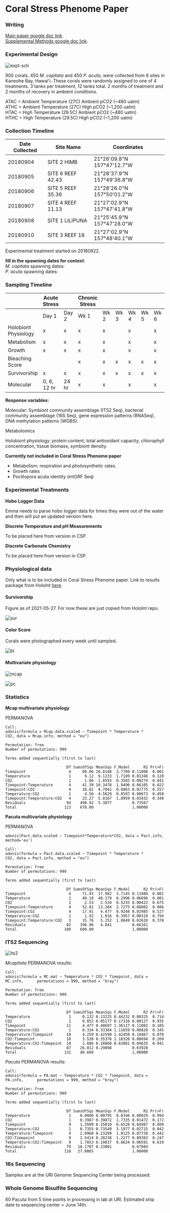 # Coral Stress Phenome Paper

### Writing

[Main paper google doc link](https://docs.google.com/document/d/1geXeJEXaPVHWE6Ivdi6BW2qoF3PHT_Ok1Fv9iM8aLwg/edit).  
[Supplemental Methods google doc link](https://docs.google.com/document/d/1EQtKXPAxybWeG9LPgz5mEjV0kLC8PoA571XGKSlX2ek/edit).

### Experimental Design

![expt-sch](https://github.com/hputnam/Coral_Stress_Phenome/blob/main/Environmental-data/HoloInt-schematic.png?raw=true)

900 corals, 450 *M. capitata* and 450 *P. acuta*, were collected from 6 sites in Kaneohe Bay, Hawai'i. These corals were randomly assigned to one of 4 treatments. 3 tanks per treatment, 12 tanks total. 2 months of treatment and 2 months of recovery in ambient conditions.   

ATAC = Ambient Temperature (27C) Ambient pCO2 (~480 uatm)  
ATHC = Ambient Temperature (27C) High pCO2 (~1,200 uatm)    
HTAC = High Temperature (29.5C) Ambient pCO2 (~480 uatm)  
HTHC = High Temperature (29.5C) High pCO2 (~1,200 uatm)

### Collection Timeline

| Date Collected 	| Site Name         	| Coordinates                	|
|----------------	|-------------------	|----------------------------	|
| 20180904       	| SITE 2 HIMB       	| 21°26'09.8"N 157°47'12.7"W 	|
| 20180905       	| SITE 6 REEF 42.43 	| 21°28'37.9"N 157°49'36.8"W 	|
| 20180906       	| SITE 5 REEF 35.36 	| 21°28'26.0"N 157°50'01.2"W 	|
| 20180907       	| SITE 4 REEF 11.13 	| 21°27'02.9"N 157°47'41.8"W 	|
| 20180908       	| SITE 1 LILIPUNA   	| 21°25'45.9"N 157°47'28.0"W 	|
| 20180910       	| SITE 3 REEF 18    	| 21°27'02.9"N 157°48'40.1"W 	|

Experimental treatment started on 20180922.

**fill in the spawning dates for context**:  
*M. capitata* spawning dates:  
*P. acuta* spawning dates:

### Sampling Timeline

|                      	| Acute Stress 	|       	| Chronic Stress 	|      	|      	|      	|      	|      	|      	|      	| Recovery 	|       	|       	|       	|       	|       	|       	|       	|
|----------------------	|--------------	|-------	|----------------	|------	|------	|------	|------	|------	|------	|------	|----------	|-------	|-------	|-------	|-------	|-------	|-------	|-------	|
|                      	| Day 1        	| Day 2 	| Wk 1           	| Wk 2 	| Wk 3 	| Wk 4 	| Wk 5 	| Wk 6 	| Wk 7 	| Wk 8 	| Wk 9     	| Wk 10 	| Wk 11 	| Wk 12 	| Wk 13 	| Wk 14 	| Wk 15 	| Wk 16 	|
| Holobiont Physiology 	| x            	| x     	| x              	| x    	|      	| x    	|      	| x    	|      	| x    	|          	|       	|       	| x     	|       	|       	|       	| x     	|
| Metabolism          	| x            	| x     	| x              	| x    	|      	| x    	|      	| x    	|      	| x    	|          	|       	|       	|       	|       	|       	|       	|       	|
| Growth              	| x            	| x     	| x              	| x    	|      	| x    	|      	| x    	|      	| x    	|          	| x     	|       	| x     	|       	| x     	|       	| x     	|
| Bleaching Score     	|              	|       	| x              	| x    	| x    	| x    	| x    	| x    	| x    	| x    	| x        	| x     	| x     	| x     	| x     	| x     	| x     	| x     	|
| Survivorship        	| x            	| x     	| x              	| x    	| x    	| x    	| x    	| x    	| x    	| x    	| x        	| x     	| x     	| x     	| x     	| x     	| x     	| x     	|
| Molecular            	| 0, 6, 12 hr  	| 24 hr 	| x              	| x    	|      	| x    	|      	| x    	|      	| x    	|          	|       	|       	| x     	|       	|       	|       	| x     	|

**Response variables:**

Molecular: Symbiont community assemblage (ITS2 Seq), bacterial community assemblage (16S Seq), gene expression patterns (RNASeq), DNA methylation patterns (WGBS).  

Metabolomics   

Holobiont physiology: protein content, total antioxidant capacity, chlorophyll concentration, tissue biomass, symbiont density.  

**Currently not included in Coral Stress Phenome paper**  

- Metabolism: respiration and photosynthetic rates.  
- Growth rates  
- Pocillopora acuta identity (mtORF Seq)   

### Experimental Treatments

**Hobo Logger Data**

Emma needs to parse hobo logger data for times they were out of the water and then will put an updated version here.

**Discrete Temperature and pH Measurements**

To be placed here from version in CSP.

**Discrete Carbonate Chemistry**

To be placed here from version in CSP.

### Physiological data

Only what is to be included in Coral Stress Phenome paper. Link to results package from HoloInt [here](https://github.com/hputnam/Acclim_Dynamics/blob/master/HoloInt-Results-package.md).

#### Survivorship

Figure as of 2021-05-27. For now these are just copied from HoloInt repo.

![sur](https://github.com/hputnam/Coral_Stress_Phenome/blob/main/Physiology-data/All_survivorship_20210527.png?raw=true)

#### Color Score

Corals were photographed every week until sampled.

![bl](https://github.com/hputnam/Coral_Stress_Phenome/blob/main/Physiology-data/Photographic_Bleaching_20210527.png?raw=true)

#### Multivariate physiology  

![mcap](https://github.com/hputnam/Coral_Stress_Phenome/blob/main/Physiology-data/CSP-inset-mcap_20210528.png?raw=true)

![pc](https://github.com/hputnam/Coral_Stress_Phenome/blob/main/Physiology-data/CSP-inset-pacuta_20210528.png?raw=true)

### Statistics

**Mcap multivariate physiology**

PERMANOVA

```
Call:
adonis(formula = Mcap.data.scaled ~ Timepoint * Temperature *      CO2, data = Mcap.info, method = "eu")

Permutation: free
Number of permutations: 999

Terms added sequentially (first to last)

                           Df SumsOfSqs MeanSqs F.Model      R2 Pr(>F)
Timepoint                   4     80.06 20.0148  3.7709 0.11808  0.001
Temperature                 1      9.12  9.1233  1.7189 0.01346  0.128
CO2                         1      1.86  1.8593  0.3503 0.00274  0.841
Timepoint:Temperature       4     41.39 10.3478  1.9496 0.06105  0.022
Timepoint:CO2               4     18.82  4.7041  0.8863 0.02775  0.557
Temperature:CO2             1      4.56  4.5629  0.8597 0.00673  0.458
Timepoint:Temperature:CO2   4     23.27  5.8167  1.0959 0.03432  0.349
Residuals                  94    498.92  5.3077         0.73587       
Total                     113    678.00                 1.00000  
```

**Pacuta multivariate physiology**

PERMANOVA

```
adonis(Pact.data.scaled ~ Timepoint*Temperature*CO2, data = Pact.info, method='eu')

Call:
adonis(formula = Pact.data.scaled ~ Timepoint * Temperature *      CO2, data = Pact.info, method = "eu")

Permutation: free
Number of permutations: 999

Terms added sequentially (first to last)

                           Df SumsOfSqs MeanSqs F.Model      R2 Pr(>F)
Timepoint                   4     71.93  17.982  3.7145 0.11988  0.001
Temperature                 1     40.18  40.179  8.2996 0.06696  0.001
CO2                         1      2.53   2.534  0.5235 0.00422  0.675
Timepoint:Temperature       4     52.81  13.204  2.7275 0.08802  0.006
Timepoint:CO2               4     17.91   4.477  0.9248 0.02985  0.527
Temperature:CO2             1      1.92   1.916  0.3957 0.00319  0.794
Timepoint:Temperature:CO2   3     15.76   5.252  1.0849 0.02626  0.378
Residuals                  82    396.96   4.841         0.66161       
Total                     100    600.00                 1.00000  
```

### ITS2 Sequencing

![its2]()

*Mcapitata* PERMANOVA results:

```
Call:
adonis(formula = MC.mat ~ Temperature * CO2 * Timepoint, data = MC.info,      permutations = 999, method = "bray")

Permutation: free
Number of permutations: 999

Terms added sequentially (first to last)

                           Df SumsOfSqs MeanSqs F.Model      R2 Pr(>F)
Temperature                 1     0.132 0.13225 0.44232 0.00325  0.714
CO2                         1     0.052 0.05177 0.17316 0.00127  0.935
Timepoint                  11     4.477 0.40697 1.36117 0.11002  0.105
Temperature:CO2             1     0.334 0.33384 1.11659 0.00820  0.345
Temperature:Timepoint      10     4.259 0.42590 1.42450 0.10467  0.078
CO2:Timepoint              10     3.538 0.35376 1.18320 0.08694  0.269
Temperature:CO2:Timepoint  10     1.886 0.18860 0.63081 0.04635  0.941
Residuals                  87    26.012 0.29898         0.63928       
Total                     131    40.689                 1.00000
```

*Pacuta* PERMANOVA results:

```
Call:
adonis(formula = PA.mat ~ Temperature * CO2 * Timepoint, data = PA.info,      permutations = 999, method = "bray")

Permutation: free
Number of permutations: 999

Terms added sequentially (first to last)

                           Df SumsOfSqs MeanSqs F.Model      R2 Pr(>F)
Temperature                 1    0.0080 0.00795  0.0346 0.00029  0.994
CO2                         1    0.3987 0.39872  1.7335 0.01472  0.172
Timepoint                   9    1.3509 0.15010  0.6526 0.04987  0.889
Temperature:CO2             1    0.7355 0.73549  3.1977 0.02715  0.042
Temperature:Timepoint       9    2.0960 0.23289  1.0125 0.07738  0.442
CO2:Timepoint               9    2.5414 0.28238  1.2277 0.09383  0.247
Temperature:CO2:Timepoint   9    1.7853 0.19837  0.8624 0.06591  0.619
Residuals                  79   18.1707 0.23001         0.67084       
Total                     118   27.0865                 1.00000
```

### 16s Sequencing

Samples are at the URI Genome Sequencing Center being processed.

### Whole Genome Bisulfite Sequencing

60 Pacuta from 5 time points in processing in lab at URI. Estimated ship date to sequencing center = June 14th.

